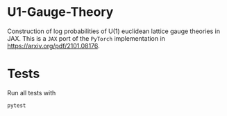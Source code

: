 # U1-Gauge-Theory
Construction of log probabilities of U(1) euclidean lattice gauge theories in JAX.
This is a `JAX` port of the `PyTorch` implementation in https://arxiv.org/pdf/2101.08176.

# Tests
Run all tests with
```bash
pytest
```
